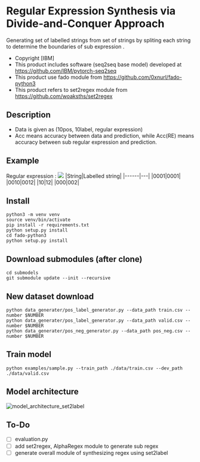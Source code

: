 # Regular Expression Synthesis via Divide-and-Conquer Approach
Generating set of labelled strings from set of strings by spliting each string to determine the boundaries of sub expression .

- Copyright [IBM]
- This product includes software (seq2seq base model) developed at https://github.com/IBM/pytorch-seq2seq
- This product use fado module from https://github.com/0xnurl/fado-python3
- This product refers to set2regex module from https://github.com/woaksths/set2regex

## Description
- Data is given as (10pos, 10label, regular expression)
- Acc means accuracy between data and prediction, while Acc(RE) means accuracy between sub regular expression and prediction.
## Example
Regular expression : _<img src="https://render.githubusercontent.com/render/math?math=0^* 1^? 0">_
|String|Labelled string|
|------|---|
|0001|0001|
|0010|0012|
|10|12|
|000|002|


## Install
```shell
python3 -m venv venv
source venv/bin/activate
pip install -r requirements.txt
python setup.py install
cd fado-python3
python setup.py install
```

## Download submodules (after clone)
    cd submodels  
    git submodule update --init --recursive
    
## New dataset download
    python data_generater/pos_label_generator.py --data_path train.csv --number $NUMBER
    python data_generater/pos_label_generator.py --data_path valid.csv --number $NUMBER
    python data_generater/pos_neg_generator.py --data_path pos_neg.csv --number $NUMBER
    

## Train model
    python examples/sample.py --train_path ./data/train.csv --dev_path ./data/valid.csv
    
    
## Model architecture
![model_architecture_set2label](https://user-images.githubusercontent.com/64397574/126556989-92c30f72-bca6-4a66-8ba9-b6d90261b085.PNG)

## To-Do
- [ ] evaluation.py 
- [ ] add set2regex, AlphaRegex module to generate sub regex
- [ ] generate overall module of synthesizing regex using set2label
